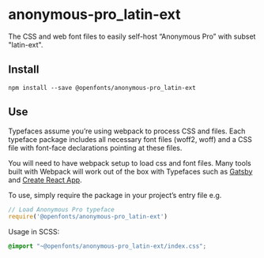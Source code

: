 
# anonymous-pro_latin-ext

The CSS and web font files to easily self-host “Anonymous Pro” with subset "latin-ext".

## Install

`npm install --save @openfonts/anonymous-pro_latin-ext`

## Use

Typefaces assume you’re using webpack to process CSS and files. Each typeface
package includes all necessary font files (woff2, woff) and a CSS file with
font-face declarations pointing at these files.

You will need to have webpack setup to load css and font files. Many tools built
with Webpack will work out of the box with Typefaces such as [Gatsby](https://github.com/gatsbyjs/gatsby)
and [Create React App](https://github.com/facebookincubator/create-react-app).

To use, simply require the package in your project’s entry file e.g.

```javascript
// Load Anonymous Pro typeface
require('@openfonts/anonymous-pro_latin-ext')
```

Usage in SCSS:
```scss
@import "~@openfonts/anonymous-pro_latin-ext/index.css";
```
